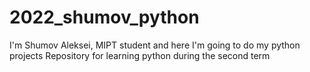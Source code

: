 # 2022_shumov_python
I'm Shumov Aleksei, MIPT student and here I'm going to do my python projects
Repository for learning python during the second term
